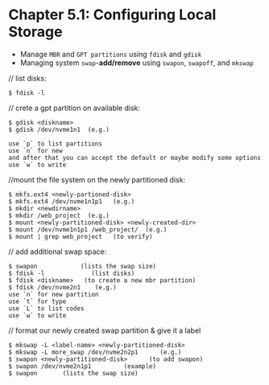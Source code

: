 # **Chapter 5.1: Configuring Local Storage**

- Manage `MBR` and `GPT partitions` using `fdisk` and `gdisk`
- Managing system `swap`-**add/remove** using `swapon`, `swapoff`, and `mkswap`

// list disks:

    $ fdisk -l

// crete a gpt partition on available disk:

    $ gdisk <diskname>
    $ gdisk /dev/nvme1n1  (e.g.)

    use `p` to list partitions
    use `n` for new
    and after that you can accept the default or maybe modify some options
    use `w` to write

//mount the file system on the newly partitioned disk:

    $ mkfs.ext4 <newly-partioned-disk>
    $ mkfs.ext4 /dev/nvme1n1p1   (e.g.)
    $ mkdir <newdirname> 
    $ mkdir /web_project  (e.g.)
    $ mount <newly-partitioned-disk> <newly-created-dir>
    $ mount /dev/nvme1n1p1 /web_project/  (e.g.)
    $ mount | grep web_project   (to verify)

// add additional swap space:

    $ swapon            (lists the swap size)
    $ fdisk -l             (list disks)
    $ fdisk <diskname>   (to create a new mbr partition)
    $ fdisk /dev/nvme2n1    (e.g.)
    use `n` for new partition
    use `t` for type
    use `L` to list codes
    use `w` to write

// format our newly created swap partition & give it a label

    $ mkswap -L <label-name> <newly-partitioned-disk>
    $ mkswap -L more_swap /dev/nvme2n2p1      (e.g.)
    $ swapon <newly-partitioned-disk>      (to add swapon)
    $ swapon /dev/nvme2n1p1         (example)
    $ swapon       (lists the swap size)

